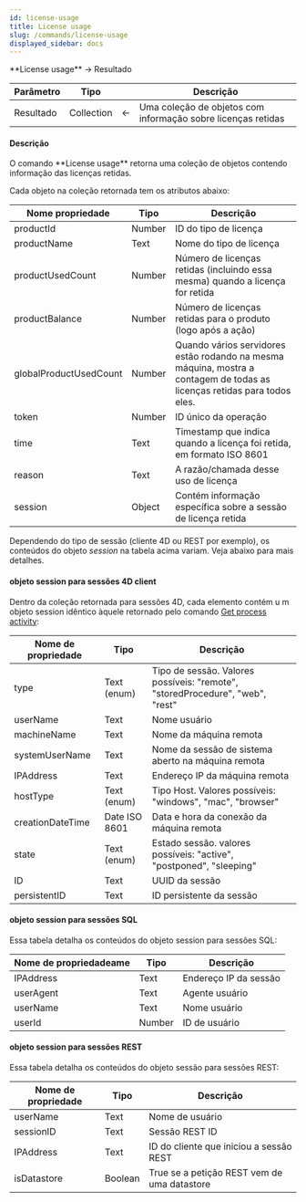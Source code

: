```yaml
---
id: license-usage
title: License usage
slug: /commands/license-usage
displayed_sidebar: docs
---
```


<!--REF #_command_.License usage.Syntax-->**License usage** -> Resultado<!-- END REF-->
<!--REF #_command_.License usage.Params-->
| Parâmetro | Tipo |  | Descrição |
| --- | --- | --- | --- |
| Resultado | Collection | &#8592; | Uma coleção de objetos com informação sobre licenças retidas |

<!-- END REF-->

#### Descrição 

<!--REF #_command_.License usage.Summary-->O comando **License usage** retorna uma coleção de objetos contendo informação das licenças retidas.<!-- END REF-->

Cada objeto na coleção retornada tem os atributos abaixo:

| **Nome propriedade**   | **Tipo** | **Descrição**                                                                                                            |
| ---------------------- | -------- | ------------------------------------------------------------------------------------------------------------------------ |
| productId              | Number   | ID do tipo de licença                                                                                                    |
| productName            | Text     | Nome do tipo de licença                                                                                                  |
| productUsedCount       | Number   | Número de licenças retidas (incluindo essa mesma) quando a licença for retida                                            |
| productBalance         | Number   | Número de licenças retidas para o produto (logo após a ação)                                                             |
| globalProductUsedCount | Number   | Quando vários servidores estão rodando na mesma máquina, mostra a contagem de todas as licenças retidas para todos eles. |
| token                  | Number   | ID único da operação                                                                                                     |
| time                   | Text     | Timestamp que indica quando a licença foi retida, em formato ISO 8601                                                    |
| reason                 | Text     | A razão/chamada desse uso de licença                                                                                     |
| session                | Object   | Contém informação específica sobre a sessão de licença retida                                                            |

Dependendo do tipo de sessão (cliente 4D ou REST por exemplo), os conteúdos do objeto *session* na tabela acima variam. Veja abaixo para mais detalhes.

#### objeto session para sessões 4D client 

Dentro da coleção retornada para sessões 4D, cada elemento contém u m objeto session idêntico àquele retornado pelo comando [Get process activity](get-process-activity.md):

| **Nome de propriedade** | **Tipo**      | **Descrição**                                                                 |
| ----------------------- | ------------- | ----------------------------------------------------------------------------- |
| type                    | Text (enum)   | Tipo de sessão. Valores possíveis: "remote", "storedProcedure", "web", "rest" |
| userName                | Text          | Nome usuário                                                                  |
| machineName             | Text          | Nome da máquina remota                                                        |
| systemUserName          | Text          | Nome da sessão de sistema aberto na máquina remota                            |
| IPAddress               | Text          | Endereço IP da máquina remota                                                 |
| hostType                | Text (enum)   | Tipo Host. Valores possíveis: "windows", "mac", "browser"                     |
| creationDateTime        | Date ISO 8601 | Data e hora da conexão da máquina remota                                      |
| state                   | Text (enum)   | Estado sessão. valores possíveis: "active", "postponed", "sleeping"           |
| ID                      | Text          | UUID da sessão                                                                |
| persistentID            | Text          | ID persistente da sessão                                                      |

#### objeto session para sessões SQL 

Essa tabela detalha os conteúdos do objeto session para sessões SQL:

| **Nome de propriedadeame** | **Tipo** | **Descrição**         |
| -------------------------- | -------- | --------------------- |
| IPAddress                  | Text     | Endereço IP da sessão |
| userAgent                  | Text     | Agente usuário        |
| userName                   | Text     | Nome usuário          |
| userId                     | Number   | ID de usuário         |

#### objeto session para sessões REST 

Essa tabela detalha os conteúdos do objeto sessão para sessões REST:

| **Nome de propriedade** | **Tipo** | **Descrição**                               |
| ----------------------- | -------- | ------------------------------------------- |
| userName                | Text     | Nome de usuário                             |
| sessionID               | Text     | Sessão REST ID                              |
| IPAddress               | Text     | ID do cliente que iniciou a sessão REST     |
| isDatastore             | Boolean  | True se a petição REST vem de uma datastore |
